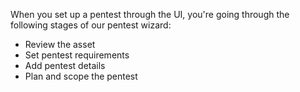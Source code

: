 When you set up a pentest through the UI, you're going through the following stages of our pentest wizard:

- Review the asset
- Set pentest requirements
- Add pentest details
- Plan and scope the pentest